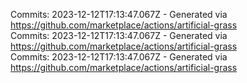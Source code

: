 Commits: 2023-12-12T17:13:47.067Z - Generated via https://github.com/marketplace/actions/artificial-grass
<br>
Commits: 2023-12-12T17:13:47.067Z - Generated via https://github.com/marketplace/actions/artificial-grass
<br>
Commits: 2023-12-12T17:13:47.067Z - Generated via https://github.com/marketplace/actions/artificial-grass
<br>
